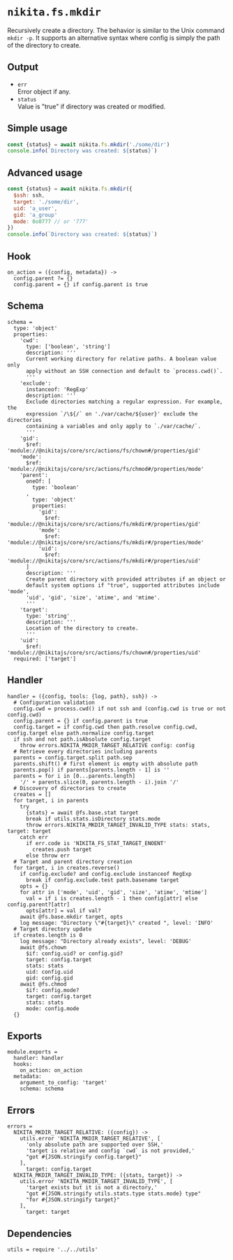 
# `nikita.fs.mkdir`

Recursively create a directory. The behavior is similar to the Unix command
`mkdir -p`. It supports an alternative syntax where config is simply the path
of the directory to create.

## Output

* `err`   
  Error object if any.   
* `status`   
  Value is "true" if directory was created or modified.   

## Simple usage

```js
const {status} = await nikita.fs.mkdir('./some/dir')
console.info(`Directory was created: ${status}`)
```

## Advanced usage

```js
const {status} = await nikita.fs.mkdir({
  $ssh: ssh,
  target: './some/dir',
  uid: 'a_user',
  gid: 'a_group'
  mode: 0o0777 // or '777'
})
console.info(`Directory was created: ${status}`)
```

## Hook

    on_action = ({config, metadata}) ->
      config.parent ?= {}
      config.parent = {} if config.parent is true

## Schema

    schema =
      type: 'object'
      properties:
        'cwd':
          type: ['boolean', 'string']
          description: '''
          Current working directory for relative paths. A boolean value only
          apply without an SSH connection and default to `process.cwd()`.
          '''
        'exclude':
          instanceof: 'RegExp'
          description: '''
          Exclude directories matching a regular expression. For example, the
          expression `/\${/` on './var/cache/${user}' exclude the directories
          containing a variables and only apply to `./var/cache/`.
          '''
        'gid':
          $ref: 'module://@nikitajs/core/src/actions/fs/chown#/properties/gid'
        'mode':
          $ref: 'module://@nikitajs/core/src/actions/fs/chmod#/properties/mode'
        'parent':
          oneOf: [
            type: 'boolean'
          ,
            type: 'object'
            properties:
              'gid':
                $ref: 'module://@nikitajs/core/src/actions/fs/mkdir#/properties/gid'
              'mode':
                $ref: 'module://@nikitajs/core/src/actions/fs/mkdir#/properties/mode'
              'uid':
                $ref: 'module://@nikitajs/core/src/actions/fs/mkdir#/properties/uid'
          ]
          description: '''
          Create parent directory with provided attributes if an object or
          default system options if "true", supported attributes include 'mode',
          'uid', 'gid', 'size', 'atime', and 'mtime'.
          '''
        'target':
          type: 'string'
          description: '''
          Location of the directory to create.
          '''
        'uid':
          $ref: 'module://@nikitajs/core/src/actions/fs/chown#/properties/uid'
      required: ['target']
        
## Handler

    handler = ({config, tools: {log, path}, ssh}) ->
      # Configuration validation
      config.cwd = process.cwd() if not ssh and (config.cwd is true or not config.cwd)
      config.parent = {} if config.parent is true
      config.target = if config.cwd then path.resolve config.cwd, config.target else path.normalize config.target
      if ssh and not path.isAbsolute config.target
        throw errors.NIKITA_MKDIR_TARGET_RELATIVE config: config
      # Retrieve every directories including parents
      parents = config.target.split path.sep
      parents.shift() # first element is empty with absolute path
      parents.pop() if parents[parents.length - 1] is ''
      parents = for i in [0...parents.length]
        '/' + parents.slice(0, parents.length - i).join '/'
      # Discovery of directories to create
      creates = []
      for target, i in parents
        try
          {stats} = await @fs.base.stat target
          break if utils.stats.isDirectory stats.mode
          throw errors.NIKITA_MKDIR_TARGET_INVALID_TYPE stats: stats, target: target
        catch err
          if err.code is 'NIKITA_FS_STAT_TARGET_ENOENT'
            creates.push target
          else throw err
      # Target and parent directory creation
      for target, i in creates.reverse()
        if config.exclude? and config.exclude instanceof RegExp
          break if config.exclude.test path.basename target
        opts = {}
        for attr in ['mode', 'uid', 'gid', 'size', 'atime', 'mtime']
          val = if i is creates.length - 1 then config[attr] else config.parent?[attr]
          opts[attr] = val if val?
        await @fs.base.mkdir target, opts
        log message: "Directory \"#{target}\" created ", level: 'INFO'
      # Target directory update
      if creates.length is 0
        log message: "Directory already exists", level: 'DEBUG'
        await @fs.chown
          $if: config.uid? or config.gid?
          target: config.target
          stats: stats
          uid: config.uid
          gid: config.gid
        await @fs.chmod
          $if: config.mode?
          target: config.target
          stats: stats
          mode: config.mode
      {}

## Exports

    module.exports =
      handler: handler
      hooks:
        on_action: on_action
      metadata:
        argument_to_config: 'target'
        schema: schema

## Errors

    errors =
      NIKITA_MKDIR_TARGET_RELATIVE: ({config}) ->
        utils.error 'NIKITA_MKDIR_TARGET_RELATIVE', [
          'only absolute path are supported over SSH,'
          'target is relative and config `cwd` is not provided,'
          "got #{JSON.stringify config.target}"
        ],
          target: config.target
      NIKITA_MKDIR_TARGET_INVALID_TYPE: ({stats, target}) ->
        utils.error 'NIKITA_MKDIR_TARGET_INVALID_TYPE', [
          'target exists but it is not a directory,'
          "got #{JSON.stringify utils.stats.type stats.mode} type"
          "for #{JSON.stringify target}"
        ],
          target: target

## Dependencies

    utils = require '../../utils'
